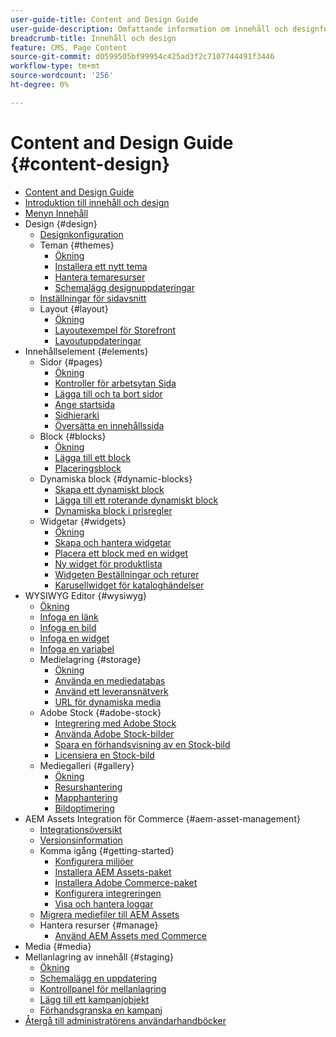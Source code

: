```yaml
---
user-guide-title: Content and Design Guide
user-guide-description: Omfattande information om innehåll och designfunktioner för Adobe Commerce- och Magento Open Source-administratörer och e-handelns marknadsförare.
breadcrumb-title: Innehåll och design
feature: CMS, Page Content
source-git-commit: d0599505bf99954c425ad3f2c7107744491f3446
workflow-type: tm+mt
source-wordcount: '256'
ht-degree: 0%

---
```



# Content and Design Guide {#content-design}

- [Content and Design Guide](guide-overview.md)
- [Introduktion till innehåll och design](introduction.md)
- [Menyn Innehåll](content-menu.md)
- Design {#design}
   - [Designkonfiguration](configuration.md)
   - Teman {#themes}
      - [Ökning](themes.md)
      - [Installera ett nytt tema](theme-install.md)
      - [Hantera temaresurser](theme-assets.md)
      - [Schemalägg designuppdateringar](schedule.md)
   - [Inställningar för sidavsnitt](page-setup.md)
   - Layout {#layout}
      - [Ökning](page-layout.md)
      - [Layoutexempel för Storefront](page-layout-examples.md)
      - [Layoutuppdateringar](layout-updates.md)
- Innehållselement {#elements}
   - Sidor {#pages}
      - [Ökning](pages.md)
      - [Kontroller för arbetsytan Sida](pages-workspace.md)
      - [Lägga till och ta bort sidor](page-add.md)
      - [Ange startsida](page-home-new.md)
      - [Sidhierarki](page-hierarchy.md)
      - [Översätta en innehållssida](page-translate.md)
   - Block {#blocks}
      - [Ökning](blocks.md)
      - [Lägga till ett block](block-add.md)
      - [Placeringsblock](block-position.md)
   - Dynamiska block {#dynamic-blocks}
      - [Skapa ett dynamiskt block](dynamic-blocks.md)
      - [Lägga till ett roterande dynamiskt block](dynamic-blocks-rotate.md)
      - [Dynamiska block i prisregler](dynamic-blocks-price-rules.md)
   - Widgetar {#widgets}
      - [Ökning](widgets.md)
      - [Skapa och hantera widgetar](widget-create.md)
      - [Placera ett block med en widget](widget-static-block.md)
      - [Ny widget för produktlista](widget-new-products-list.md)
      - [Widgeten Beställningar och returer](widget-orders-returns.md)
      - [Karusellwidget för kataloghändelser](widget-event-carousel.md)
- WYSIWYG Editor {#wysiwyg}
   - [Ökning](editor.md)
   - [Infoga en länk](editor-insert-link.md)
   - [Infoga en bild](editor-insert-image.md)
   - [Infoga en widget](editor-widget.md)
   - [Infoga en variabel](editor-insert-variable.md)
   - Medielagring {#storage}
      - [Ökning](media-storage.md)
      - [Använda en mediedatabas](media-storage-database.md)
      - [Använd ett leveransnätverk](media-storage-content-delivery-network.md)
      - [URL för dynamiska media](catalog-urls-dynamic-media.md)
   - Adobe Stock {#adobe-stock}
      - [Integrering med Adobe Stock](adobe-stock.md)
      - [Använda Adobe Stock-bilder](adobe-stock-manage.md)
      - [Spara en förhandsvisning av en Stock-bild](adobe-stock-save-preview.md)
      - [Licensiera en Stock-bild](adobe-stock-license-image.md)
   - Mediegalleri {#gallery}
      - [Ökning](media-gallery.md)
      - [Resurshantering](media-gallery-asset-management.md)
      - [Mapphantering](media-gallery-folder-management.md)
      - [Bildoptimering](media-gallery-image-optimization.md)
- AEM Assets Integration för Commerce {#aem-asset-management}
   - [Integrationsöversikt](aem-assets-integration.md)
   - [Versionsinformation](aem-assets-release-notes.md)
   - Komma igång {#getting-started}
      - [Konfigurera miljöer](aem-assets-getting-started.md)
      - [Installera AEM Assets-paket](aem-assets-configure-aem.md)
      - [Installera Adobe Commerce-paket](aem-assets-configure-commerce.md)
      - [Konfigurera integreringen](aem-assets-setup-synchronization.md)
      - [Visa och hantera loggar](aem-assets-log-files.md)
   - [Migrera mediefiler till AEM Assets](aem-assets-migrate-data.md)
   - Hantera resurser {#manage}
      - [Använd AEM Assets med Commerce](aem-assets-manage.md)
- Media {#media}
- Mellanlagring av innehåll {#staging}
   - [Ökning](content-staging.md)
   - [Schemalägg en uppdatering](content-staging-scheduled-update.md)
   - [Kontrollpanel för mellanlagring](content-staging-dashboard.md)
   - [Lägg till ett kampanjobjekt](content-staging-add-item.md)
   - [Förhandsgranska en kampanj](content-staging-preview.md)
- [Återgå till administratörens användarhandböcker](https://experienceleague.adobe.com/en/docs/commerce-admin/user-guides/home)
